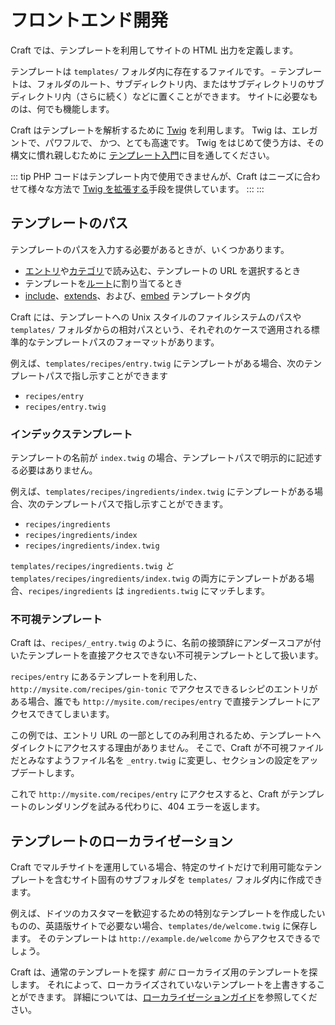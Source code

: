 # フロントエンド開発

Craft では、テンプレートを利用してサイトの HTML 出力を定義します。

テンプレートは `templates/` フォルダ内に存在するファイルです。 – テンプレートは、フォルダのルート、サブディレクトリ内、またはサブディレクトリのサブディレクトリ内（さらに続く）などに置くことができます。 サイトに必要なものは、何でも機能します。

Craft はテンプレートを解析するために [Twig](https://twig.symfony.com/) を利用します。 Twig は、エレガントで、パワフルで、 かつ、とても高速です。 Twig をはじめて使う方は、その構文に慣れ親しむために [テンプレート入門](twig-primer.md)に目を通してください。

::: tip PHP
コードはテンプレート内で使用できませんが、Craft はニーズに合わせて様々な方法で [Twig を拡張する](../extend/extending-twig.md)手段を提供しています。 :::
:::

## テンプレートのパス

テンプレートのパスを入力する必要があるときが、いくつかあります。

* [エントリ](../entries.md)や[カテゴリ](../categories.md)で読み込む、テンプレートの URL を選択するとき
* テンプレートを[ルート](../routing.md#dynamic-routes)に割り当てるとき
* [include](https://twig.symfony.com/doc/tags/include.html)、[extends](https://twig.symfony.com/doc/tags/extends.html)、および、[embed](https://twig.symfony.com/doc/tags/embed.html) テンプレートタグ内

Craft には、テンプレートへの Unix スタイルのファイルシステムのパスや `templates/` フォルダからの相対パスという、それぞれのケースで適用される標準的なテンプレートパスのフォーマットがあります。

例えば、`templates/recipes/entry.twig` にテンプレートがある場合、次のテンプレートパスで指し示すことができます

* `recipes/entry`
* `recipes/entry.twig`

### インデックステンプレート

テンプレートの名前が `index.twig` の場合、テンプレートパスで明示的に記述する必要はありません。

例えば、`templates/recipes/ingredients/index.twig` にテンプレートがある場合、次のテンプレートパスで指し示すことができます。

* `recipes/ingredients`
* `recipes/ingredients/index`
* `recipes/ingredients/index.twig`

`templates/recipes/ingredients.twig` *と* `templates/recipes/ingredients/index.twig` の両方にテンプレートがある場合、`recipes/ingredients` は `ingredients.twig` にマッチします。


### 不可視テンプレート

Craft は、`recipes/_entry.twig` のように、名前の接頭辞にアンダースコアが付いたテンプレートを直接アクセスできない不可視テンプレートとして扱います。

`recipes/entry` にあるテンプレートを利用した、`http://mysite.com/recipes/gin-tonic` でアクセスできるレシピのエントリがある場合、誰でも `http://mysite.com/recipes/entry` で直接テンプレートにアクセスできてしまいます。

この例では、エントリ URL の一部としてのみ利用されるため、テンプレートへダイレクトにアクセスする理由がありません。 そこで、Craft が不可視ファイルだとみなすようファイル名を `_entry.twig` に変更し、セクションの設定をアップデートします。

これで `http://mysite.com/recipes/entry` にアクセスすると、Craft がテンプレートのレンダリングを試みる代わりに、404 エラーを返します。

## テンプレートのローカライゼーション

Craft でマルチサイトを運用している場合、特定のサイトだけで利用可能なテンプレートを含むサイト固有のサブフォルダを `templates/` フォルダ内に作成できます。

例えば、ドイツのカスタマーを歓迎するための特別なテンプレートを作成したいものの、英語版サイトで必要ない場合、`templates/de/welcome.twig` に保存します。 そのテンプレートは `http://example.de/welcome` からアクセスできるでしょう。

Craft は、通常のテンプレートを探す _前に_ ローカライズ用のテンプレートを探します。 それによって、ローカライズされていないテンプレートを上書きすることができます。 詳細については、[ローカライゼーションガイド](../sites.md)を参照してください。
